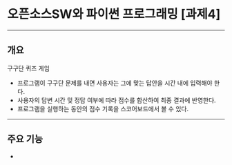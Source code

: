 # 오픈소스SW와 파이썬 프로그래밍 [과제4]

---

## 개요

구구단 퀴즈 게임
* 프로그램이 구구단 문제를 내면 사용자는 그에 맞는 답안을 시간 내에 입력해야 한다.
* 사용자의 답변 시간 및 정답 여부에 따라 점수를 합산하여 최종 결과에 반영한다.
* 프로그램을 실행하는 동안의 점수 기록을 스코어보드에서 볼 수 있다.

---

## 주요 기능

*
